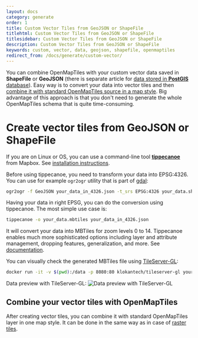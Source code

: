 ```yaml
---
layout: docs
category: generate
order: 1
title: Custom Vector Tiles from GeoJSON or ShapeFile
titlehtml: Custom Vector Tiles from GeoJSON or ShapeFile
titlesidebar: Custom Vector Tiles from GeoJSON or ShapeFile
description: Custom Vector Tiles from GeoJSON or ShapeFile
keywords: custom, vector, data, geojson, shapefile, openmaptiles
redirect_from: /docs/generate/custom-vector/
---
```


You can combine OpenMapTiles with your custom vector data saved in **ShapeFile** or **GeoJSON** (there is separate article for [data stored in **PostGIS** database](/docs/generate/custom-vector-from-postgis/)). Easy way is to convert your data into vector tiles and then [combine it with standard OpenMapTiles source in a map style](https://openmaptiles.org/docs/raster/custom-raster/#prepare-map-style). Big advantage of this approach is that you don't need to generate the whole OpenMapTiles schema that is quite time-consuming.


# Create vector tiles from GeoJSON or ShapeFile

If you are on Linux or OS, you can use a command-line tool [**tippecanoe**](https://github.com/mapbox/tippecanoe) from Mapbox. See [installation instructions](https://www.mapbox.com/help/large-data-tippecanoe/#install-tippecanoe-and-gdal).

Before using tippecanoe, you need to transform your data into EPSG:4326. You can use for example `ogr2ogr` utility that is part of [gdal](http://www.gdal.org/):
```bash
ogr2ogr -f GeoJSON your_data_in_4326.json -t_srs EPSG:4326 your_data.shp
```

Having your data in right EPSG, you can do the conversion using tippecanoe. The most simple use case is:
```bash
tippecanoe -o your_data.mbtiles your_data_in_4326.json
```

It will convert your data into MBTiles for zoom levels 0 to 14. Tippecanoe enables much more sophisticated options including layer and attribute management, dropping features, generalization, and more. See [documentation](https://github.com/mapbox/tippecanoe#options).

You can visually check the generated MBTiles file using [TileServer-GL](/docs/host/tileserver-gl/):
```bash
docker run -it -v $(pwd):/data -p 8080:80 klokantech/tileserver-gl your_data.mbtiles
```

Data preview with TileServer-GL:
<img src='/img/custom-vector-tileserver-gl.png' alt='Data preview with TileServer-GL' />

## Combine your vector tiles with OpenMapTiles
After creating vector tiles, you can combine it with standard OpenMapTiles layer in one map style. It can be done in the same way as in case of [raster tiles](/docs/raster/custom-raster/#prepare-map-style).
